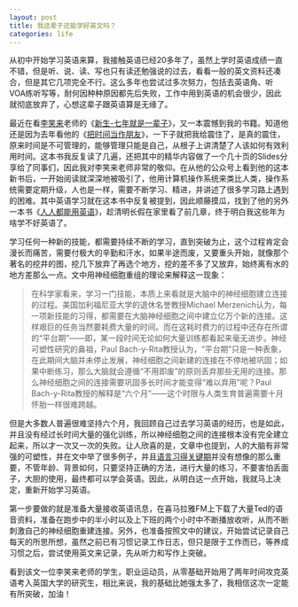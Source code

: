```yaml
---
layout: post
title: 我这辈子还能学好英文吗？
categories: life
---
```


从初中开始学习英语来算，我接触英语已经20多年了，虽然上学时英语成绩一直不错，但是听、说、读、写也只有读还勉强说的过去，看看一般的英文资料还凑合，但是其它几项完全不行。这么多年也尝试过多次努力，包括去英语角、听VOA练听写等，耐何因种种原因都先后失败，工作中用到英语的机会很少，因此就彻底放弃了，心想这辈子跟英语算是无缘了。

最近在看[李笑来](http://xiaolai.li/)老师的《[新生-七年就是一辈子](http://b.xinshengdaxue.com/)》，又一本震憾到我的书籍。知道他还是因为去年看他的《[把时间当作朋友](https://book.douban.com/subject/25749845/)》，一下子就把我给震住了，是真的震住，原来时间是不可管理的，能够管理只能是自己，从根子上讲清楚了人该如何有效利用时间。这本书我反复读了几遍，还把其中的精华内容做了一个几十页的Slides分享给了同事们，因此我对李笑来老师非常的敬仰。在从他的公众号上看到他的这本新书后，一开始阅读就深深地被吸引了，他用计算机操作系统来类比人类，操作系统需要定期升级，人也是一样，需要不断学习、精进，并讲述了很多学习路上遇到的困难。其中英语学习就在这本书中反复被提到，因此顺藤摸瓜，找到了他的另外一本书《[人人都能用英语](http://zhibimo.com/read/xiaolai/everyone-can-use-english/)》，趁清明长假在家里看了前几章，终于明白我这些年为啥学不好英语了。

学习任何一种新的技能，都需要持续不断的学习，直到突破为止，这个过程肯定会漫长而痛苦，需要付极大的辛勤和汗水，如果半途而废，又要重头开始，就像那个著名的挖井的图，挖几下放弃了再选个地方，挖的差不多了又放弃，始终离有水的地方差那么一点。文中用神经细胞重组的理论来解释这一现象：

>在科学家看来，学习一门技能，本质上来看就是大脑中的神经细胞建立连接的过程。美国加利福尼亚大学的退休名誉教授Michael Merzenich认为，每一项新技能的习得，都需要在大脑神经细胞之间中建立亿万个新的连接。这样艰巨的任务当然要耗费大量的时间。而在这耗时费力的过程中还存在所谓的“平台期”——即，某一段时间无论如何大量训练都看起来毫无进步。神经可塑性研究的鼻祖，Paul Bach-y-Rita教授认为，“平台期”只是一种表象，在此期间大脑并未停止发展，神经细胞之间新建的连接在不停地被巩固；如果中断练习，那么大脑就会遵循“不用即废”的原则丢弃那些无用的连接。那么神经细胞之间的连接需要巩固多长时间才能变得“难以弃用”呢？Paul Bach-y-Rita教授的解释是“六个月”——这个时限与人类生育普遍需要十月怀胎一样很难跨越。

但是大多数人普遍很难坚持六个月，我回顾自己过去学习英语的经历，也是如此，并且没有经过长时间大量的强化训练，所以神经细胞之间的连接根本没有完全建立起来，所以才一次又一次的失败。让人欣喜的是，文章中也提到，人的大脑有非常强的可塑性，并在文中举了很多例子，并且[语言习得关键期](http://baike.baidu.com/view/5343335.htm)并没有想像的那么重要，不管年龄、背景如何，只要坚持正确的方法，进行大量的练习，不要害怕丢面子，大胆的使用，最终都可以学会英语。因此，从明白这一点开始，我就马上决定，重新开始学习英语。

第一步要做的就是准备大量接收英语讯息，在喜马拉雅FM上下载了大量Ted的语音资料，准备在跑步中的半小时以及上下班的两个小时中不断播放收听，从而不断刺激自己的神经细胞重建连接。另外，也准备按照文中的建议，开始尝试记录自己每天的所思所想，虽然之前已有习惯记录工作日志，但只是限于工作而已，等养成习惯之后，尝试使用英文来记录，先从听力和写作上突破。

看到该文一位李笑来老师的学生，职业运动员，从零基础开始用了两年时间攻克英语考入英国大学的研究生，相比来说，我的基础比她强太多了，我相信这次一定能有所突破，加油！

